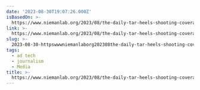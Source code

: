 ```yaml
---
date: '2023-08-30T19:07:26.000Z'
isBasedOn: >-
  https://www.niemanlab.org/2023/08/the-daily-tar-heels-shooting-coverage-is-just-the-latest-example-of-college-newspapers-taking-on-a-local-reporting-role/
link: >-
  https://www.niemanlab.org/2023/08/the-daily-tar-heels-shooting-coverage-is-just-the-latest-example-of-college-newspapers-taking-on-a-local-reporting-role/
slug: >-
  2023-08-30-httpswwwniemanlaborg202308the-daily-tar-heels-shooting-coverage-is-just-the-latest-example-of-college-newspapers-taking-on-a-local-reporting-role
tags:
  - ad tech
  - journalism
  - Media
title: >-
  https://www.niemanlab.org/2023/08/the-daily-tar-heels-shooting-coverage-is-just-the-latest-example-of-college-newspapers-taking-on-a-local-reporting-role/
---
```


